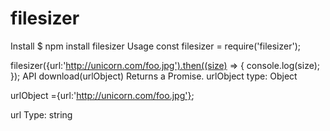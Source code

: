 # filesizer

Install
$ npm install filesizer
Usage
const filesizer = require('filesizer');

filesizer({url:'http://unicorn.com/foo.jpg').then((size) => {
	console.log(size);
});
API
download(urlObject)
Returns  a Promise.
urlObject
type: Object

urlObject ={url:'http://unicorn.com/foo.jpg'};

url
Type: string
